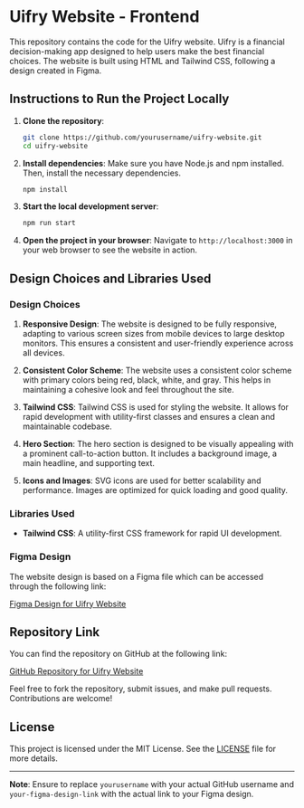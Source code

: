 # Uifry Website - Frontend

This repository contains the code for the Uifry website. Uifry is a financial decision-making app designed to help users make the best financial choices. The website is built using HTML and Tailwind CSS, following a design created in Figma.

## Instructions to Run the Project Locally

1. **Clone the repository**:
    ```bash
    git clone https://github.com/yourusername/uifry-website.git
    cd uifry-website
    ```

2. **Install dependencies**:
    Make sure you have Node.js and npm installed. Then, install the necessary dependencies.
    ```bash
    npm install
    ```

3. **Start the local development server**:
    ```bash
    npm run start
    ```

4. **Open the project in your browser**:
    Navigate to `http://localhost:3000` in your web browser to see the website in action.

## Design Choices and Libraries Used

### Design Choices

1. **Responsive Design**:
   The website is designed to be fully responsive, adapting to various screen sizes from mobile devices to large desktop monitors. This ensures a consistent and user-friendly experience across all devices.

2. **Consistent Color Scheme**:
   The website uses a consistent color scheme with primary colors being red, black, white, and gray. This helps in maintaining a cohesive look and feel throughout the site.

3. **Tailwind CSS**:
   Tailwind CSS is used for styling the website. It allows for rapid development with utility-first classes and ensures a clean and maintainable codebase.

4. **Hero Section**:
   The hero section is designed to be visually appealing with a prominent call-to-action button. It includes a background image, a main headline, and supporting text.

5. **Icons and Images**:
   SVG icons are used for better scalability and performance. Images are optimized for quick loading and good quality.

### Libraries Used

- **Tailwind CSS**: A utility-first CSS framework for rapid UI development.

### Figma Design

The website design is based on a Figma file which can be accessed through the following link:

[Figma Design for Uifry Website](https://www.figma.com/file/your-figma-design-link)

## Repository Link

You can find the repository on GitHub at the following link:

[GitHub Repository for Uifry Website](https://github.com/yourusername/uifry-website)

Feel free to fork the repository, submit issues, and make pull requests. Contributions are welcome!

## License

This project is licensed under the MIT License. See the [LICENSE](LICENSE) file for more details.

---

**Note**: Ensure to replace `yourusername` with your actual GitHub username and `your-figma-design-link` with the actual link to your Figma design.
